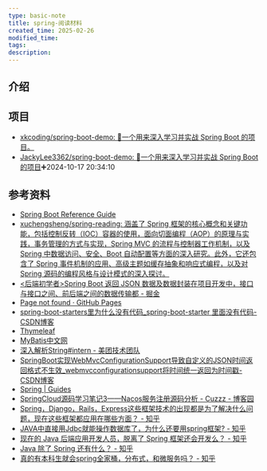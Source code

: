 ```yaml
---
type: basic-note
title: spring-阅读材料
created_time: 2025-02-26
modified_time: 
tags:
description:
---
```


## 介绍

## 项目

- [xkcoding/spring-boot-demo: 🚀一个用来深入学习并实战 Spring Boot 的项目。](https://github.com/xkcoding/spring-boot-demo)
- [JackyLee3362/spring-boot-demo: 🚀一个用来深入学习并实战 Spring Boot 的项目](https://github.com/JackyLee3362/spring-boot-demo)➕2024-10-17 20:34:10

## 参考资料

- [Spring Boot Reference Guide](https://docs.spring.io/spring-boot/docs/2.1.3.RELEASE/reference/htmlsingle/#boot-features-custom-starter)
- [xuchengsheng/spring-reading: 涵盖了 Spring 框架的核心概念和关键功能，包括控制反转（IOC）容器的使用，面向切面编程（AOP）的原理与实践，事务管理的方式与实现，Spring MVC 的流程与控制器工作机制，以及 Spring 中数据访问、安全、Boot 自动配置等方面的深入研究。此外，它还包含了 Spring 事件机制的应用、高级主题如缓存抽象和响应式编程，以及对 Spring 源码的编程风格与设计模式的深入探讨。](https://github.com/xuchengsheng/spring-reading)
- [<后端初学者>Spring Boot 返回 JSON 数据及数据封装在项目开发中，接口与接口之间、前后端之间的数据传输都 - 掘金](https://juejin.cn/post/6873288147820609550)
- [Page not found · GitHub Pages](https://mybatis.org/spring-boot-starter/mybatis-spring-boot-test-autoconfigure/zh/index.html)
- [spring-boot-starters里为什么没有代码_spring-boot-starter 里面没有代码-CSDN博客](https://blog.csdn.net/javadeaihaozhe/article/details/107105549)
- [Thymeleaf](https://www.thymeleaf.org/)
- [MyBatis中文网](https://mybatis.net.cn/)
- [深入解析String#intern - 美团技术团队](https://tech.meituan.com/2014/03/06/in-depth-understanding-string-intern.html)
- [SpringBoot实现WebMvcConfigurationSupport导致自定义的JSON时间返回格式不生效_webmvcconfigurationsupport将时间统一返回为时间戳-CSDN博客](https://blog.csdn.net/DiligentOrange/article/details/106869878)
- [Spring | Guides](https://spring.io/guides#getting-started-guides)
- [SpringCloud源码学习笔记3——Nacos服务注册源码分析 - Cuzzz - 博客园](https://www.cnblogs.com/cuzzz/p/17299053.html)
- [Spring，Django，Rails，Express这些框架技术的出现都是为了解决什么问题，现在这些框架都应用在哪些方面？ - 知乎](https://www.zhihu.com/question/25654738/answer/31302541)
- [JAVA中直接用Jdbc就能操作数据库了，为什么还要用spring框架? - 知乎](https://www.zhihu.com/question/385971967/answer/1155847705)
- [现在的 Java 后端应用开发人员，脱离了 Spring 框架还会开发么？ - 知乎](https://www.zhihu.com/question/647422351/answer/3465573535)
- [Java 除了 Spring 还有什么？ - 知乎](https://www.zhihu.com/question/320482163/answer/3618967127)
- [真的有本科生就会spring全家桶，分布式，和微服务吗？ - 知乎](https://www.zhihu.com/question/522616013/answer/2426510331)
